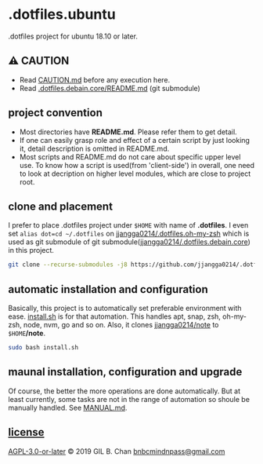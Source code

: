 # .dotfiles.ubuntu

.dotfiles project for ubuntu 18.10 or later.

## :warning: CAUTION

- Read [CAUTION.md](CAUTION.md) before any execution here.
- Read [.dotfiles.debain.core/README.md](.dotfiles.debain.core/README.md) (git submodule)

## project convention

- Most directories have **README.md**. Please refer them to get detail.
- If one can easily grasp role and effect of a certain script by just looking it, detail description is omitted in README.md.
- Most scripts and README.md do not care about specific upper level use. To know how a script is used(from 'client-side') in overall, one need to look at decription on higher level modules, which are close to project root.

## clone and placement

I prefer to place .dotfiles project under `$HOME` with name of **.dotfiles**. I even set `alias dot=cd ~/.dotfiles` on [jjangga0214/.dotfiles.oh-my-zsh](https://github.com/jjangga0214/.dotfiles.oh-my-zsh) which is used as git submodule of git submodule([jjangga0214/.dotfiles.debain.core](jjangga0214/.dotfiles.debian.core)) in this project.

```bash
git clone --recurse-submodules -j8 https://github.com/jjangga0214/.dotfiles.ubuntu.git $HOME/.dotfiles
```

## automatic installation and configuration

Basically, this project is to automatically set preferable environment with ease. [install.sh](install.sh) is for that automation. This handles apt, snap, zsh, oh-my-zsh, node, nvm, go and so on. Also, it clones [jjangga0214/note](https://github.com/jjangga0214/note) to `$HOME`**/note**.

```bash
sudo bash install.sh
```

## maunal installation, configuration and upgrade

Of course, the better the more operations are done automatically. But at least currently, some tasks are not in the range of automation so shoule be manually handled. See [MANUAL.md](MANUAL.md).

## [license](LICENSE)

[AGPL-3.0-or-later](LICENSE) © 2019 GIL B. Chan <bnbcmindnpass@gmail.com>
